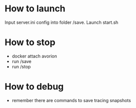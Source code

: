 # How to launch

Input server.ini config into folder /save. Launch start.sh

# How to stop

- docker attach avorion
- run /save
- run /stop

# How to debug

- remember there are commands to save tracing snapshots
